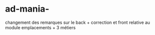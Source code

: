 # ad-mania-
changement des remarques sur le back + correction 
et front relative au module emplacements + 3 métiers 
